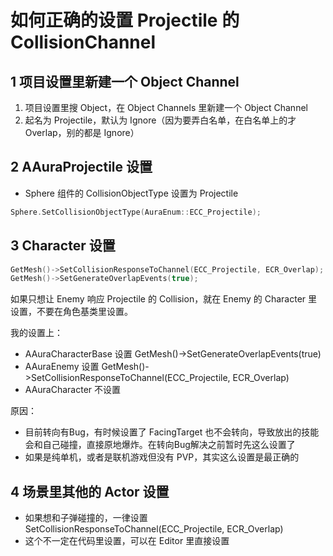
# 如何正确的设置 Projectile 的 CollisionChannel

## 1 项目设置里新建一个 Object Channel
1. 项目设置里搜 Object，在 Object Channels 里新建一个 Object Channel
2. 起名为 Projectile，默认为 Ignore（因为要弄白名单，在白名单上的才 Overlap，别的都是 Ignore）

## 2 AAuraProjectile 设置
- Sphere 组件的 CollisionObjectType 设置为 Projectile

```cpp
Sphere.SetCollisionObjectType(AuraEnum::ECC_Projectile);
```

## 3 Character 设置
```cpp
GetMesh()->SetCollisionResponseToChannel(ECC_Projectile, ECR_Overlap);
GetMesh()->SetGenerateOverlapEvents(true);
```

如果只想让 Enemy 响应 Projectile 的 Collision，就在 Enemy 的 Character 里设置，不要在角色基类里设置。

我的设置上：
- AAuraCharacterBase 设置 GetMesh()->SetGenerateOverlapEvents(true)
- AAuraEnemy 设置 GetMesh()->SetCollisionResponseToChannel(ECC_Projectile, ECR_Overlap)
- AAuraCharacter 不设置

原因：
- 目前转向有Bug，有时候设置了 FacingTarget 也不会转向，导致放出的技能会和自己碰撞，直接原地爆炸。在转向Bug解决之前暂时先这么设置了
- 如果是纯单机，或者是联机游戏但没有 PVP，其实这么设置是最正确的

## 4 场景里其他的 Actor 设置
- 如果想和子弹碰撞的，一律设置 SetCollisionResponseToChannel(ECC_Projectile, ECR_Overlap)
- 这个不一定在代码里设置，可以在 Editor 里直接设置
